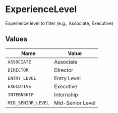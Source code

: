 # ExperienceLevel

Experience level to filter (e.g., Associate, Executive)


## Values

| Name               | Value              |
| ------------------ | ------------------ |
| `ASSOCIATE`        | Associate          |
| `DIRECTOR`         | Director           |
| `ENTRY_LEVEL`      | Entry Level        |
| `EXECUTIVE`        | Executive          |
| `INTERNSHIP`       | Internship         |
| `MID_SENIOR_LEVEL` | Mid-Senior Level   |